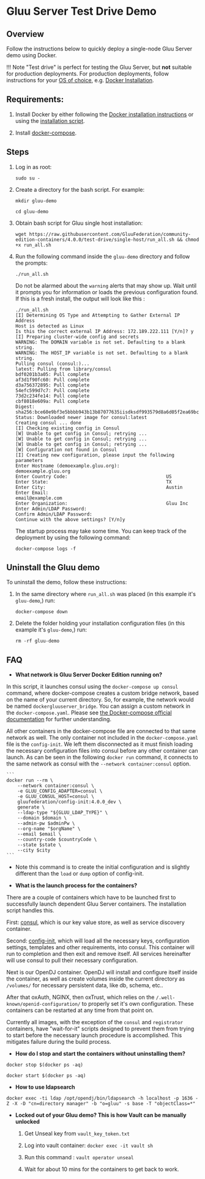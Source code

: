 # Gluu Server Test Drive Demo

## Overview

Follow the instructions below to quickly deploy a single-node Gluu Server demo using Docker. 

!!! Note
    "Test drive" is perfect for testing the Gluu Server, but **not** suitable for production deployments. For production deployments, follow instructions for your [OS of choice](./index.md#supported-operating-systems), e.g. [Docker Installation](./install-docker.md).  

## Requirements:

1. Install Docker by either following the [Docker installation instructions](https://docs.docker.com/install/linux/docker-ce/ubuntu/#install-using-the-repository) or using the [installation script](https://docs.docker.com/install/linux/docker-ce/ubuntu/#install-using-the-convenience-script).

1.  Install [docker-compose](https://docs.docker.com/compose/install/#install-compose).

## Steps

1. Log in as root:

    ```
    sudo su -
    ```

1. Create a directory for the bash script. For example:

    ```
    mkdir gluu-demo
    ```
    
    ```
    cd gluu-demo
    ```

1.  Obtain bash script for Gluu single host installation:

    ```
    wget https://raw.githubusercontent.com/GluuFederation/community-edition-containers/4.0.0/test-drive/single-host/run_all.sh && chmod +x run_all.sh
    ```
    
1.  Run the following command inside the `gluu-demo` directory and follow the prompts:

    ```
    ./run_all.sh
    ```
    
    Do not be alarmed about the `warning` alerts that may show up. Wait until it prompts you for information or loads the previous configuration found. If this is a fresh install, the output will look like this :

        ./run_all.sh
        [I] Determining OS Type and Attempting to Gather External IP Address
        Host is detected as Linux
        Is this the correct external IP Address: 172.189.222.111 [Y/n]? y
        [I] Preparing cluster-wide config and secrets
        WARNING: The DOMAIN variable is not set. Defaulting to a blank string.
        WARNING: The HOST_IP variable is not set. Defaulting to a blank string.
        Pulling consul (consul:)...
        latest: Pulling from library/consul
        bdf0201b3a05: Pull complete
        af3d1f90fc60: Pull complete
        d3a756372895: Pull complete
        54efc599d7c7: Pull complete
        73d2c234fe14: Pull complete
        cbf8018e609a: Pull complete
        Digest: sha256:bce60e9bf3e5bbbb943b13b87077635iisdksdf993579d8a6d05f2ea69bccd
        Status: Downloaded newer image for consul:latest
        Creating consul ... done
        [I] Checking existing config in Consul
        [W] Unable to get config in Consul; retrying ...
        [W] Unable to get config in Consul; retrying ...
        [W] Unable to get config in Consul; retrying ...
        [W] Configuration not found in Consul
        [I] Creating new configuration, please input the following parameters
        Enter Hostname (demoexample.gluu.org):                 demoexample.gluu.org
        Enter Country Code:                                    US
        Enter State:                                           TX
        Enter City:                                            Austin
        Enter Email:                                           email@example.com
        Enter Organization:                                    Gluu Inc
        Enter Admin/LDAP Password:
        Confirm Admin/LDAP Password:
        Continue with the above settings? [Y/n]y


    The startup process may take some time. You can keep track of the deployment by using the following command:
    
    ```
    docker-compose logs -f
    ```
    
## Uninstall the Gluu demo

To uninstall the demo, follow these instructions: 

1. In the same directory where `run_all.sh` was placed (in this example it's `gluu-demo`,) run:
    
    ```
    docker-compose down
    ```
    
2. Delete the folder holding your installation configuration files (in this example it's `gluu-demo`,) run:
    
    ```
    rm -rf gluu-demo
    ```
    
## FAQ

- **What network is Gluu Server Docker Edition running on?**

In this script, it launches consul using the `docker-compose up consul` command, where docker-compose creates a custom bridge network, based on the name of your current directory. So, for example, the network would be named `dockergluuserver_bridge`. You can assign a custom network in the `docker-compose.yaml`. Please see [the Docker-compose official documentation](https://docs.docker.com/compose/networking/#specify-custom-networks) for further understanding.

All other containers in the docker-compose file are connected to that same network as well. The only container not included in the `docker-compose.yaml` file is the `config-init`. We left them disconnected as it must finish loading the necessary configuration files into consul before any other container can launch. As can be seen in the following `docker run` command, it connects to the same network as consul with the `--network container:consul` option.

    ```
    docker run --rm \
        --network container:consul \
        -e GLUU_CONFIG_ADAPTER=consul \
        -e GLUU_CONSUL_HOST=consul \
        gluufederation/config-init:4.0.0_dev \
        generate \
        --ldap-type "${GLUU_LDAP_TYPE}" \
        --domain $domain \
        --admin-pw $adminPw \
        --org-name "$orgName" \
        --email $email \
        --country-code $countryCode \
        --state $state \
        --city $city
    ```
    
- Note this command is to create the initial configuration and is slightly different than the `load` or `dump` option of config-init.

- **What is the launch process for the containers?**

There are a couple of containers which have to be launched first to successfully launch dependent Gluu Server containers. The installation script handles this.

First: [consul](https://www.consul.io/), which is our key value store, as well as service discovery container.

Second: [config-init](https://github.com/GluuFederation/docker-config-init/tree/4.0.0), which will load all the necessary keys, configuration settings, templates and other requirements, into consul. This container will run to completion and then exit and remove itself. All services hereinafter will use consul to pull their necessary configuration.

Next is our OpenDJ container. OpenDJ will install and configure itself inside the container, as well as create volumes inside the current directory as `/volumes/` for necessary persistent data, like db, schema, etc..

After that oxAuth, NGINX, then oxTrust, which relies on the `/.well-known/openid-configuration/` to properly set it's own configuration. These containers can be restarted at any time from that point on.

Currently all images, with the exception of the `consul` and `registrator` containers, have "wait-for-it" scripts designed to prevent them from trying to start before the necessary launch procedure is accomplished. This mitigates failure during the build process.

- **How do I stop and start the containers without uninstalling them?**

```
docker stop $(docker ps -aq)
```

```
docker start $(docker ps -aq)
```

- **How to use ldapsearch**

```
docker exec -ti ldap /opt/opendj/bin/ldapsearch -h localhost -p 1636 -Z -X -D "cn=directory manager" -b "o=gluu" -s base -T "objectClass=*"
```

- **Locked out of your Gluu demo? This is how Vault can be manually unlocked**

   1. Get Unseal key from `vault_key_token.txt`
   
   1. Log into vault container: `docker exec -it vault sh`
   
   1. Run this command : `vault operator unseal`
   
   1. Wait for about 10 mins for the containers to get back to work. 
